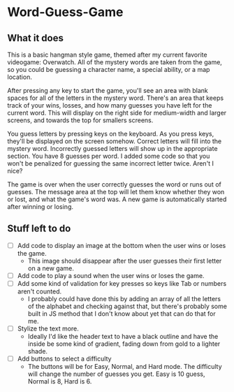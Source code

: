 # Word-Guess-Game

## What it does

This is a basic hangman style game, themed after my current favorite videogame: Overwatch. All of the mystery words are taken from the game, so you could be guessing a character name, a special ability, or a map location.

After pressing any key to start the game, you'll see an area with blank spaces for all of the letters in the mystery word. There's an area that keeps track of your wins, losses, and how many guesses you have left for the current word. This will display on the right side for medium-width and larger screens, and towards the top for smallers screens.

You guess letters by pressing keys on the keyboard. As you press keys, they'll be displayed on the screen somehow. Correct letters will fill into the mystery word. Incorrectly guessed letters will show up in the appropriate section. You have 8 guesses per word. I added some code so that you won't be penalized for guessing the same incorrect letter twice. Aren't I nice?

The game is over when the user correctly guesses the word or runs out of guesses. The message area at the top will let them know whether they won or lost, and what the game's word was. A new game is automatically started after winning or losing.

## Stuff left to do

- [ ] Add code to display an image at the bottom when the user wins or loses the game.
    - This image should disappear after the user guesses their first letter on a new game.
- [ ] Add code to play a sound when the user wins or loses the game.
- [ ] Add some kind of validation for key presses so keys like Tab or numbers aren't counted.
    - I probably could have done this by adding an array of all the letters of the alphabet and checking against that, but there's probably some built in JS method that I don't know about yet that can do that for me.
- [ ] Stylize the text more.
    - Ideally I'd like the header text to have a black outline and have the inside be some kind of gradient, fading down from gold to a lighter shade.
- [ ] Add buttons to select a difficulty
    - The buttons will be for Easy, Normal, and Hard mode. The difficulty will change the number of guesses you get. Easy is 10 guess, Normal is 8, Hard is 6.